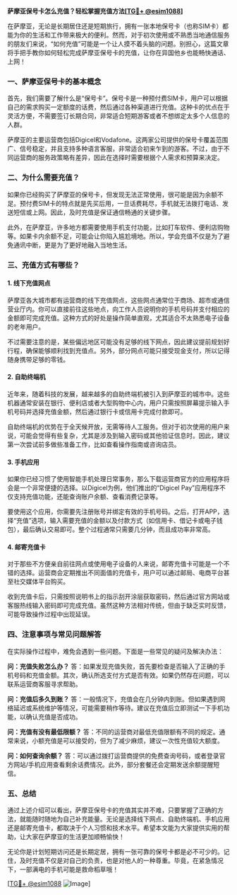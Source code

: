 **萨摩亚保号卡怎么充值？轻松掌握充值方法[[TG💪+ @esim1088](https://t.me/s/esim1088)]**

在萨摩亚，无论是长期居住还是短期旅行，拥有一张本地保号卡（也称SIM卡）都能为你的生活和工作带来极大的便利。然而，对于初次使用或不熟悉当地通信服务的朋友们来说，“如何充值”可能是一个让人摸不着头脑的问题。别担心，这篇文章将手把手教你如何轻松完成萨摩亚保号卡的充值，让你在异国他乡也能畅快通话、上网！

### 一、萨摩亚保号卡的基本概念

首先，我们需要了解什么是“保号卡”。保号卡是一种预付费SIM卡，用户可以根据自己的需求购买一定额度的话费，然后通过各种渠道进行充值。这种卡的优点在于灵活方便，不需要签订长期合同，非常适合短期游客或者不想绑定太多个人信息的人群。

萨摩亚的主要运营商包括Digicel和Vodafone。这两家公司提供的保号卡覆盖范围广、信号稳定，并且支持多种语言客服，非常适合初来乍到的游客。不过，由于不同运营商的服务政策略有差异，因此在选择时需要根据个人需求和预算来决定。

### 二、为什么需要充值？

如果你已经购买了萨摩亚的保号卡，但发现无法正常使用，很可能是因为余额不足。预付费SIM卡的特点就是先买后用，一旦话费耗尽，手机就无法拨打电话、发送短信或上网。因此，及时充值是保证通信畅通的关键步骤。

此外，在萨摩亚，许多地方都需要使用手机支付功能，比如打车软件、便利店购物等。如果卡内余额不足，可能会让你陷入尴尬境地。所以，学会充值不仅是为了避免通讯中断，更是为了更好地融入当地生活。

### 三、充值方式有哪些？

#### 1. 线下充值网点

萨摩亚各大城市都有运营商的线下充值网点，这些网点通常位于商场、超市或通信营业厅内。你可以直接前往这些地点，向工作人员说明你的手机号码并支付相应的金额即可完成充值。这种方式的好处是操作简单直观，尤其适合不太熟悉电子设备的老年用户。

不过需要注意的是，某些偏远地区可能没有足够的线下网点，因此建议提前规划好行程，确保能够顺利找到充值点。另外，部分网点可能只接受现金支付，所以记得随身携带足够的零钱。

#### 2. 自助终端机

近年来，随着科技的发展，越来越多的自助终端机被引入到萨摩亚的城市中。这些机器通常安装在银行、便利店或者大型购物中心内，用户只需按照屏幕提示输入手机号码并选择充值金额，然后通过银行卡或信用卡完成付款即可。

自助终端机的优势在于全天候开放，无需等待人工服务。但对于初次使用的用户来说，可能会觉得有些复杂，尤其是涉及到输入密码或其他验证信息时。因此，建议第一次尝试前多做些准备工作，比如查看操作指南或咨询店员。

#### 3. 手机应用

如果你已经习惯了使用智能手机处理日常事务，那么下载运营商官方的应用程序将会是一个非常便捷的选择。以Digicel为例，他们推出的“Digicel Pay”应用程序不仅支持充值功能，还能查询账户余额、查看消费记录等。

要使用这个应用，你需要先注册账号并绑定有效的手机号码。之后，打开APP，选择“充值”选项，输入需要充值的金额以及付款方式（如信用卡、借记卡或电子钱包），最后确认交易即可。整个过程通常只需要几分钟，而且成功率非常高。

#### 4. 邮寄充值卡

对于那些不方便亲自前往网点或使用电子设备的人来说，邮寄充值卡可能是一个不错的选择。运营商会定期推出不同面值的充值卡，用户可以通过邮局、电商平台甚至社交媒体平台购买。

收到充值卡后，只需按照说明书上的指示刮开涂层获取密码，然后通过官方网站或客服热线输入密码即可完成充值。虽然这种方法相对传统，但由于缺乏实时反馈，可能导致操作过程中出现延误。

### 四、注意事项与常见问题解答

在实际操作过程中，难免会遇到一些问题。下面是一些常见的疑问及解决办法：

**问：充值失败怎么办？**
答：如果发现充值失败，首先要检查是否输入了正确的手机号码和充值金额。其次，确认所选支付方式是否有效。如果仍然存在问题，可以联系运营商客服寻求帮助。

**问：充值后多久到账？**
答：一般情况下，充值会在几分钟内到账。但如果遇到网络延迟或系统维护等情况，可能需要稍作等待。建议在充值后立即测试一下手机功能，以确认充值是否成功。

**问：充值有没有最低限额？**
答：不同的运营商对最低充值限额有不同的规定。通常来说，小额充值是可以接受的，但为了减少麻烦，建议一次性充值较大额度。

**问：如何查询余额？**
答：可以通过拨打运营商提供的免费查询号码，或者登录官方网站/手机应用查看剩余话费情况。此外，部分套餐还会定期发送余额提醒短信。

### 五、总结

通过上述介绍可以看出，萨摩亚保号卡的充值其实并不难，只要掌握了正确的方法，就能随时随地为自己补充能量。无论是选择线下网点、自助终端机、手机应用还是邮寄充值卡，都取决于个人习惯和技术水平。希望本文能为大家提供实用的帮助，让大家在萨摩亚的生活更加顺畅愉快！

无论你是计划短期访问还是长期定居，拥有一张可靠的保号卡都是必不可少的。记住，及时充值不仅是对自己的负责，也是对他人的一种尊重。毕竟，在紧急情况下，一部满电的手机可能是救命稻草哦！

[[TG💪+ @esim1088](https://t.me/s/esim1088) ![Image](https://i.postimg.cc/4NQfJmqS/Snipaste-2025-05-13-00-14-12.png)]